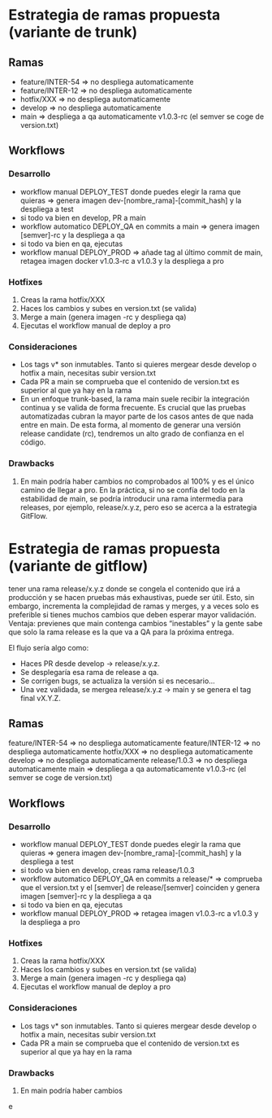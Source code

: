 # Estrategia de ramas propuesta (variante de trunk)

## Ramas
* feature/INTER-54    => no despliega automaticamente
* feature/INTER-12    => no despliega automaticamente
* hotfix/XXX          => no despliega automaticamente
* develop             => no despliega automaticamente
* main                => despliega a qa automaticamente v1.0.3-rc (el semver se coge de version.txt)

## Workflows

### Desarrollo
* workflow manual DEPLOY_TEST donde puedes elegir la rama que quieras => genera imagen dev-[nombre_rama]-[commit_hash] y la despliega a test
* si todo va bien en develop, PR a main
* workflow automatico DEPLOY_QA en commits a main                     => genera imagen [semver]-rc y la despliega a qa
* si todo va bien en qa, ejecutas 
* workflow manual DEPLOY_PROD                                         => añade tag al último commit de main, retagea imagen docker v1.0.3-rc a v1.0.3 y la despliega a pro

### Hotfixes
1. Creas la rama hotfix/XXX 
1. Haces los cambios y subes en version.txt (se valida) 
1. Merge a main (genera imagen -rc y despliega qa) 
1. Ejecutas el workflow manual de deploy a pro

### Consideraciones
* Los tags v* son inmutables. Tanto si quieres mergear desde develop o hotfix a main, necesitas subir version.txt
* Cada PR a main se comprueba que el contenido de version.txt es superior al que ya hay en la rama
* En un enfoque trunk-based, la rama main suele recibir la integración continua y se valida de forma frecuente. Es crucial que las pruebas automatizadas cubran la mayor parte de los casos antes de que nada entre en main. De esta forma, al momento de generar una versión release candidate (rc), tendremos un alto grado de confianza en el código.

### Drawbacks
1. En main podría haber cambios no comprobados al 100% y es el único camino de llegar a pro. En la práctica, si no se confía del todo en la estabilidad de main, se podría introducir una rama intermedia para releases, por ejemplo, release/x.y.z, pero eso se acerca a la estrategia GitFlow.





# Estrategia de ramas propuesta (variante de gitflow)

tener una rama release/x.y.z donde se congela el contenido que irá a producción y se hacen pruebas más exhaustivas, puede ser útil. Esto, sin embargo, incrementa la complejidad de ramas y merges, y a veces solo es preferible si tienes muchos cambios que deben esperar mayor validación. Ventaja: previenes que main contenga cambios “inestables” y la gente sabe que solo la rama release es la que va a QA para la próxima entrega.

El flujo sería algo como:

* Haces PR desde develop → release/x.y.z.
* Se desplegaría esa rama de release a qa.
* Se corrigen bugs, se actualiza la versión si es necesario…
* Una vez validada, se mergea release/x.y.z → main y se genera el tag final vX.Y.Z.


## Ramas
feature/INTER-54    => no despliega automaticamente
feature/INTER-12    => no despliega automaticamente
hotfix/XXX          => no despliega automaticamente
develop             => no despliega automaticamente
release/1.0.3       => no despliega automaticamente
main                => despliega a qa automaticamente v1.0.3-rc (el semver se coge de version.txt)

## Workflows

### Desarrollo
* workflow manual DEPLOY_TEST donde puedes elegir la rama que quieras => genera imagen dev-[nombre_rama]-[commit_hash] y la despliega a test
* si todo va bien en develop, creas rama release/1.0.3
* workflow automatico DEPLOY_QA en commits a release/*                => comprueba que el version.txt y el [semver] de release/[semver] coinciden y genera imagen [semver]-rc y la despliega a qa
* si todo va bien en qa, ejecutas 
* workflow manual DEPLOY_PROD                                         => retagea imagen v1.0.3-rc a v1.0.3 y la despliega a pro

### Hotfixes
1. Creas la rama hotfix/XXX 
1. Haces los cambios y subes en version.txt (se valida) 
1. Merge a main (genera imagen -rc y despliega qa) 
1. Ejecutas el workflow manual de deploy a pro

### Consideraciones
* Los tags v* son inmutables. Tanto si quieres mergear desde develop o hotfix a main, necesitas subir version.txt
* Cada PR a main se comprueba que el contenido de version.txt es superior al que ya hay en la rama

### Drawbacks
1. En main podría haber cambios 


e